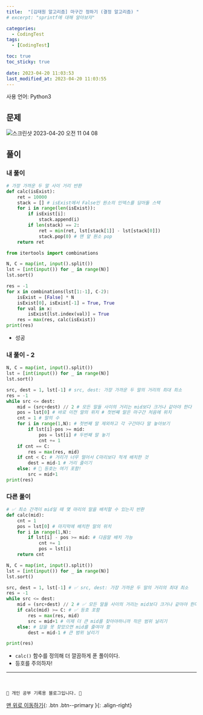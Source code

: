 ```yaml
---
title:  "[김태원 알고리즘] 마구간 정하기 (결정 알고리즘) "
# excerpt: "sprintf에 대해 알아보자"

categories:
  - CodingTest
tags:
  - [CodingTest]

toc: true
toc_sticky: true
 
date: 2023-04-20 11:03:53
last_modified_at: 2023-04-20 11:03:55
---
```


사용 언어: Python3

## 문제
![스크린샷 2023-04-20 오전 11 04 08](https://user-images.githubusercontent.com/59405576/233238968-403a8e4d-154a-4dbf-af92-4b1907b5eaed.png)


## 풀이
### 내 풀이
```py
# 가장 가까운 두 말 사이 거리 반환
def calc(isExist):
    ret = 10000
    stack = [] # isExist에서 False인 원소의 인덱스를 담아둘 스택
    for i in range(len(isExist)):
        if isExist[i]:
            stack.append(i)
        if len(stack) == 2:
            ret = min(ret, lst[stack[1]] - lst[stack[0]])
            stack.pop(0) # 맨 앞 원소 pop
    return ret

from itertools import combinations

N, C = map(int, input().split())
lst = [int(input()) for _ in range(N)]
lst.sort()

res = -1
for x in combinations(lst[1:-1], C-2):
    isExist = [False] * N
    isExist[0], isExist[-1] = True, True
    for val in x:
        isExist[lst.index(val)] = True
    res = max(res, calc(isExist))
print(res)
```
- 성공


### 내 풀이 - 2
```py
N, C = map(int, input().split())
lst = [int(input()) for _ in range(N)]
lst.sort()

src, dest = 1, lst[-1] # src, dest: 가장 가까운 두 말의 거리의 최대 최소
res = -1
while src <= dest:
    mid = (src+dest) // 2 # 모든 말들 사이의 거리는 mid보다 크거나 같아야 한다
    pos = lst[0] # 바로 이전 말의 위치 # 첫번째 말은 마구간 처음에 위치
    cnt = 1 # 말의 수
    for i in range(1,N): # 첫번째 말 제외하고 각 구간마다 말 놓아보기
        if lst[i]-pos >= mid:
            pos = lst[i] # 두번째 말 놓기
            cnt += 1
    if cnt == C:
        res = max(res, mid)
    if cnt < C: # 거리가 너무 멀어서 C마리보다 적게 배치한 것
        dest = mid-1 # 거리 줄이기
    else: # 🌟 등호는 여기 포함!
        src = mid+1
print(res)
```

### 다른 풀이
```py
# ✅ 최소 간격이 mid일 때 몇 마리의 말을 배치할 수 있는지 반환
def calc(mid):
    cnt = 1
    pos = lst[0] # 마지막에 배치한 말의 위치
    for i in range(1,N):
        if lst[i] - pos >= mid: # 다음말 배치 가능
            cnt += 1
            pos = lst[i]
    return cnt

N, C = map(int, input().split())
lst = [int(input()) for _ in range(N)]
lst.sort()

src, dest = 1, lst[-1] # ✅ src, dest: 가장 가까운 두 말의 거리의 최대 최소
res = -1
while src <= dest:
    mid = (src+dest) // 2 # ✅ 모든 말들 사이의 거리는 mid보다 크거나 같아야 한다
    if calc(mid) >= C: # ✅ 등호 포함
        res = max(res, mid)
        src = mid+1 # 이제 더 큰 mid를 찾아야하니까 작은 범위 날리기
    else: # 답을 못 찾았으면 mid를 줄여야 함
        dest = mid-1 # 큰 범위 날리기

print(res)
```
- `calc()` 함수를 정의해 더 깔끔하게 푼 풀이이다.
- 등호를 주의하자!












***
<br>


    💛 개인 공부 기록용 블로그입니다. 👻

[맨 위로 이동하기](#){: .btn .btn--primary }{: .align-right}